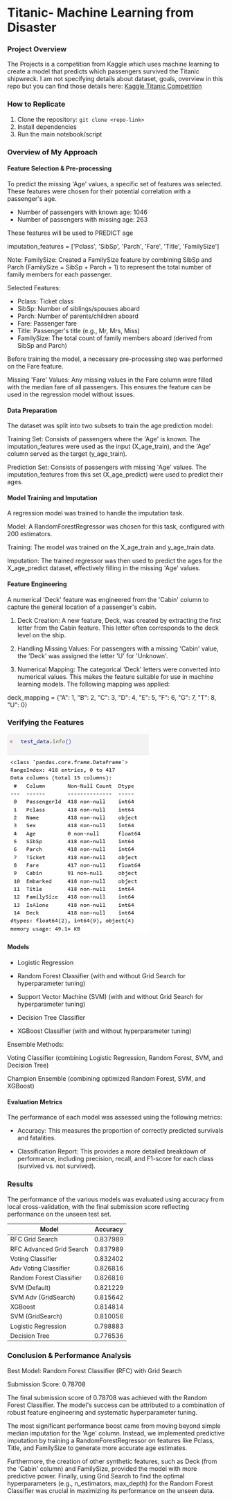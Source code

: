 # Titanic- Machine Learning from Disaster
### Project Overview
The Projects is a competition from Kaggle which uses machine learning to create a model that predicts which passengers survived the Titanic shipwreck.
I am not specifying details about dataset, goals, overview in this repo but you can find those details here: [Kaggle Titanic Competition](https://www.kaggle.com/competitions/titanic)

### How to Replicate
1. Clone the repository: `git clone <repo-link>`
2. Install dependencies
3. Run the main notebook/script

### Overview of My Approach
#### Feature Selection & Pre-processing

To predict the missing 'Age' values, a specific set of features was selected. These features were chosen for their potential correlation with a passenger's age.

- Number of passengers with known age: 1046
- Number of passengers with missing age: 263

These features will be used to PREDICT age

imputation_features = ['Pclass', 'SibSp', 'Parch', 'Fare', 'Title', 'FamilySize']

Note: FamilySize: Created a FamilySize feature by combining SibSp and Parch (FamilySize = SibSp + Parch + 1) to represent the total number of family members for each passenger.

Selected Features:

- Pclass: Ticket class
- SibSp: Number of siblings/spouses aboard
- Parch: Number of parents/children aboard
- Fare: Passenger fare
- Title: Passenger's title (e.g., Mr, Mrs, Miss)
- FamilySize: The total count of family members aboard (derived from SibSp and Parch)

Before training the model, a necessary pre-processing step was performed on the Fare feature.

Missing 'Fare' Values: Any missing values in the Fare column were filled with the median fare of all passengers. This ensures the feature can be used in the regression model without issues.
#### Data Preparation

The dataset was split into two subsets to train the age prediction model:

Training Set: Consists of passengers where the 'Age' is known. The imputation_features were used as the input (X_age_train), and the 'Age' column served as the target (y_age_train).

Prediction Set: Consists of passengers with missing 'Age' values. The imputation_features from this set (X_age_predict) were used to predict their ages.
#### Model Training and Imputation

A regression model was trained to handle the imputation task.

Model: A RandomForestRegressor was chosen for this task, configured with 200 estimators.

Training: The model was trained on the X_age_train and y_age_train data.

Imputation: The trained regressor was then used to predict the ages for the X_age_predict dataset, effectively filling in the missing 'Age' values.

#### Feature Engineering

A numerical 'Deck' feature was engineered from the 'Cabin' column to capture the general location of a passenger's cabin.

1. Deck Creation: A new feature, Deck, was created by extracting the first letter from the Cabin feature. This letter often corresponds to the deck level on the ship.
2. Handling Missing Values: For passengers with a missing 'Cabin' value, the 'Deck' was assigned the letter 'U' for 'Unknown'.

3. Numerical Mapping: The categorical 'Deck' letters were converted into numerical values. This makes the feature suitable for use in machine learning models. The following mapping was applied:

deck_mapping = {"A": 1, "B": 2, "C": 3, "D": 4, "E": 5, "F": 6, "G": 7, "T": 8, "U": 0}

### Verifying the Features  
![test_data.info](images/image.png)
#### Models
* Logistic Regression
* Random Forest Classifier (with and without Grid Search for hyperparameter tuning)
* Support Vector Machine (SVM) (with and without Grid Search for hyperparameter tuning)
* Decision Tree Classifier

* XGBoost Classifier (with and without hyperparameter tuning)

Ensemble Methods:

Voting Classifier (combining Logistic Regression, Random Forest, SVM, and Decision Tree)

Champion Ensemble (combining optimized Random Forest, SVM, and XGBoost)

#### Evaluation Metrics
The performance of each model was assessed using the following metrics:

- Accuracy: This measures the proportion of correctly predicted survivals and fatalities.

- Classification Report: This provides a more detailed breakdown of performance, including precision, recall, and F1-score for each class (survived vs. not survived).

### Results
The performance of the various models was evaluated using accuracy from local cross-validation, with the final submission score reflecting performance on the unseen test set.

| Model                    | Accuracy |
| ------------------------ | -------- |
| RFC Grid Search          | 0.837989 |
| RFC Advanced Grid Search | 0.837989 |
| Voting Classifier        | 0.832402 |
| Adv Voting Classifier    | 0.826816 |
| Random Forest Classifier | 0.826816 |
| SVM (Default)            | 0.821229 |
| SVM Adv (GridSearch)     | 0.815642 |
| XGBoost                  | 0.814814 |
| SVM (GridSearch)         | 0.810056 |
| Logistic Regression      | 0.798883 |
| Decision Tree            | 0.776536 |


### Conclusion & Performance Analysis
Best Model: Random Forest Classifier (RFC) with Grid Search

Submission Score: 0.78708

The final submission score of 0.78708 was achieved with the Random Forest Classifier. The model's success can be attributed to a combination of robust feature engineering and systematic hyperparameter tuning.

The most significant performance boost came from moving beyond simple median imputation for the 'Age' column. Instead, we implemented predictive imputation by training a RandomForestRegressor on features like Pclass, Title, and FamilySize to generate more accurate age estimates.

Furthermore, the creation of other synthetic features, such as Deck (from the 'Cabin' column) and FamilySize, provided the model with more predictive power. Finally, using Grid Search to find the optimal hyperparameters (e.g., n_estimators, max_depth) for the Random Forest Classifier was crucial in maximizing its performance on the unseen data.
